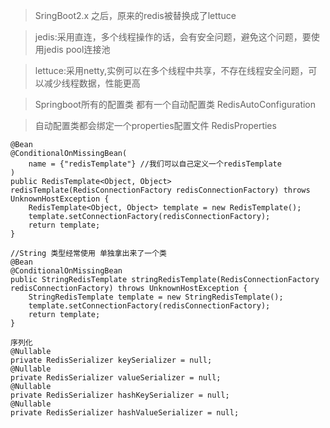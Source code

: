 > SringBoot2.x 之后，原来的redis被替换成了lettuce

> jedis:采用直连，多个线程操作的话，会有安全问题，避免这个问题，要使用jedis pool连接池

> lettuce:采用netty,实例可以在多个线程中共享，不存在线程安全问题，可以减少线程数据，性能更高


> Springboot所有的配置类 都有一个自动配置类 RedisAutoConfiguration

> 自动配置类都会绑定一个properties配置文件 RedisProperties


```
@Bean
@ConditionalOnMissingBean(
    name = {"redisTemplate"} //我们可以自己定义一个redisTemplate
)
public RedisTemplate<Object, Object> redisTemplate(RedisConnectionFactory redisConnectionFactory) throws UnknownHostException {
    RedisTemplate<Object, Object> template = new RedisTemplate();
    template.setConnectionFactory(redisConnectionFactory);
    return template;
}
```
```
//String 类型经常使用 单独拿出来了一个类
@Bean
@ConditionalOnMissingBean
public StringRedisTemplate stringRedisTemplate(RedisConnectionFactory redisConnectionFactory) throws UnknownHostException {
    StringRedisTemplate template = new StringRedisTemplate();
    template.setConnectionFactory(redisConnectionFactory);
    return template;
}
```
```
序列化
@Nullable
private RedisSerializer keySerializer = null;
@Nullable
private RedisSerializer valueSerializer = null;
@Nullable
private RedisSerializer hashKeySerializer = null;
@Nullable
private RedisSerializer hashValueSerializer = null;
```